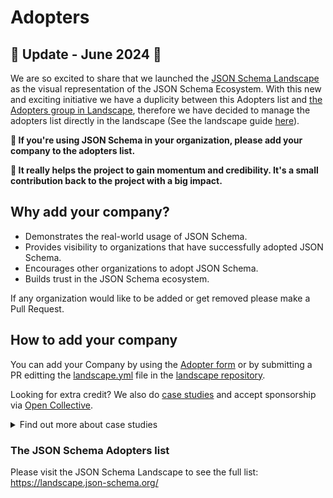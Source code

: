 # Adopters

🚨 **Update - June 2024** 🚨
---
We are so excited to share that we launched the [JSON Schema Landscape](https://landscape.json-schema.org/) as the visual representation of the JSON Schema Ecosystem. With this new and exciting initiative we have a duplicity between this Adopters list and [the Adopters group in Landscape](https://landscape.json-schema.org/?group=adopters), therefore we have decided to manage the adopters list directly in the landscape (See the landscape guide [here](https://landscape.json-schema.org/guide#introduction--adopters)).

**📢 If you're using JSON Schema in your organization, please add your company to the adopters list.**

**🙏 It really helps the project to gain momentum and credibility. It's a small contribution back to the project with a big impact.**

## Why add your company?

- Demonstrates the real-world usage of JSON Schema.
- Provides visibility to organizations that have successfully adopted JSON Schema.
- Encourages other organizations to adopt JSON Schema.
- Builds trust in the JSON Schema ecosystem.

If any organization would like to be added or get removed please make a Pull Request.

## How to add your company

You can add your Company by using the [Adopter form](https://forms.gle/vyFskw1RshJ55LY46) or by submitting a PR editting the [landscape.yml](https://github.com/json-schema-org/landscape/blob/main/landscape.yml) file in the [landscape repository](https://github.com/json-schema-org/landscape/).

Looking for extra credit? We also do [case studies](https://github.com/orgs/json-schema-org/projects/8/views/2) and accept sponsorship via [Open Collective](https://opencollective.com/json-schema).

<details>
<summary>Find out more about case studies</summary>
If your company would like to share more about what you're doing in public, there's a good chance we'd love to collaborate on a case study.

Please reach out to us via [our Slack](https://json-schema.org/slack) or creating a new Issue in this repo.

From exerience, these case studies can take some time to develop, write, get approved, and published. It's best if you can find out for sure if you can publish a case study with us as early as possible. If you're at a big organization, you'll likely have to get approval from people who have no idea what you're talking about. Here's some context you can share with them.

By supporting JSON Schema with a case study, you are documenting its success and your smarts in picking it as a solution. JSON Schema case studies help justify the ongoing financial support required to mature, develop, and support the JSON Schema ecosystem. Case studies also demonstrate the strength of the JSON Schema ecosystem in production today. The next case study could be you.
</details>

### The JSON Schema Adopters list

Please visit the JSON Schema Landscape to see the full list: https://landscape.json-schema.org/